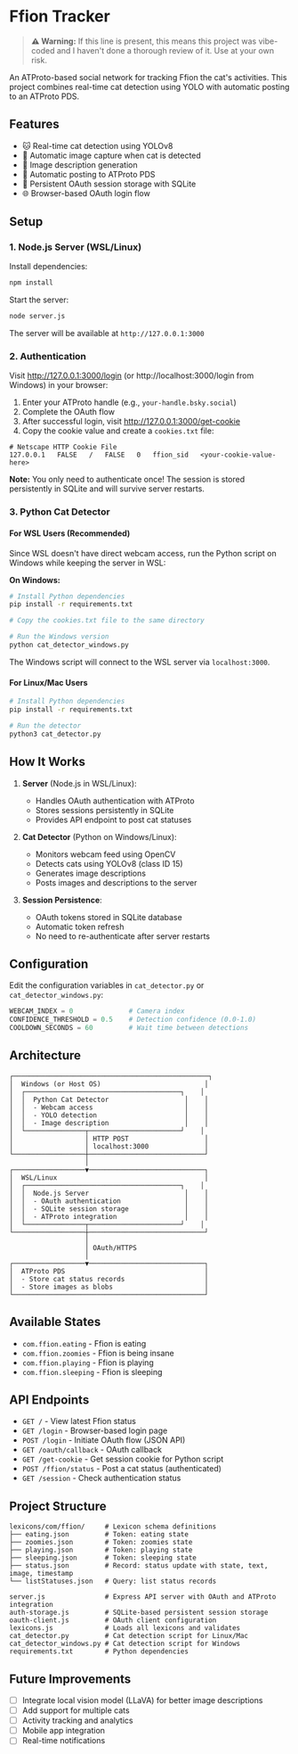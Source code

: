 # Ffion Tracker

> **⚠️ Warning:** If this line is present, this means this project was vibe-coded and I haven't done a thorough review of it. Use at your own risk.

An ATProto-based social network for tracking Ffion the cat's activities. This project combines real-time cat detection using YOLO with automatic posting to an ATProto PDS.

## Features

- 🐱 Real-time cat detection using YOLOv8
- 📸 Automatic image capture when cat is detected
- 🤖 Image description generation
- 📡 Automatic posting to ATProto PDS
- 💾 Persistent OAuth session storage with SQLite
- 🌐 Browser-based OAuth login flow

## Setup

### 1. Node.js Server (WSL/Linux)

Install dependencies:
```bash
npm install
```

Start the server:
```bash
node server.js
```

The server will be available at `http://127.0.0.1:3000`

### 2. Authentication

Visit http://127.0.0.1:3000/login (or http://localhost:3000/login from Windows) in your browser:
1. Enter your ATProto handle (e.g., `your-handle.bsky.social`)
2. Complete the OAuth flow
3. After successful login, visit http://127.0.0.1:3000/get-cookie
4. Copy the cookie value and create a `cookies.txt` file:

```
# Netscape HTTP Cookie File
127.0.0.1	FALSE	/	FALSE	0	ffion_sid	<your-cookie-value-here>
```

**Note:** You only need to authenticate once! The session is stored persistently in SQLite and will survive server restarts.

### 3. Python Cat Detector

#### For WSL Users (Recommended)

Since WSL doesn't have direct webcam access, run the Python script on Windows while keeping the server in WSL:

**On Windows:**
```bash
# Install Python dependencies
pip install -r requirements.txt

# Copy the cookies.txt file to the same directory

# Run the Windows version
python cat_detector_windows.py
```

The Windows script will connect to the WSL server via `localhost:3000`.

#### For Linux/Mac Users

```bash
# Install Python dependencies
pip install -r requirements.txt

# Run the detector
python3 cat_detector.py
```

## How It Works

1. **Server** (Node.js in WSL/Linux):
   - Handles OAuth authentication with ATProto
   - Stores sessions persistently in SQLite
   - Provides API endpoint to post cat statuses

2. **Cat Detector** (Python on Windows/Linux):
   - Monitors webcam feed using OpenCV
   - Detects cats using YOLOv8 (class ID 15)
   - Generates image descriptions
   - Posts images and descriptions to the server

3. **Session Persistence**:
   - OAuth tokens stored in SQLite database
   - Automatic token refresh
   - No need to re-authenticate after server restarts

## Configuration

Edit the configuration variables in `cat_detector.py` or `cat_detector_windows.py`:

```python
WEBCAM_INDEX = 0              # Camera index
CONFIDENCE_THRESHOLD = 0.5    # Detection confidence (0.0-1.0)
COOLDOWN_SECONDS = 60         # Wait time between detections
```

## Architecture

```
┌─────────────────────────────────────────────────┐
│  Windows (or Host OS)                          │
│  ┌───────────────────────────────────────┐    │
│  │  Python Cat Detector                   │    │
│  │  - Webcam access                       │    │
│  │  - YOLO detection                      │    │
│  │  - Image description                   │    │
│  └───────────────┬───────────────────────┘    │
│                  │ HTTP POST                   │
│                  │ localhost:3000              │
└──────────────────┼─────────────────────────────┘
                   │
┌──────────────────▼─────────────────────────────┐
│  WSL/Linux                                     │
│  ┌───────────────────────────────────────┐    │
│  │  Node.js Server                        │    │
│  │  - OAuth authentication                │    │
│  │  - SQLite session storage              │    │
│  │  - ATProto integration                 │    │
│  └───────────────┬───────────────────────┘    │
└──────────────────┼─────────────────────────────┘
                   │
                   │ OAuth/HTTPS
                   │
┌──────────────────▼─────────────────────────────┐
│  ATProto PDS                                   │
│  - Store cat status records                    │
│  - Store images as blobs                       │
└────────────────────────────────────────────────┘
```

## Available States

- `com.ffion.eating` - Ffion is eating
- `com.ffion.zoomies` - Ffion is being insane
- `com.ffion.playing` - Ffion is playing
- `com.ffion.sleeping` - Ffion is sleeping

## API Endpoints

- `GET /` - View latest Ffion status
- `GET /login` - Browser-based login page
- `POST /login` - Initiate OAuth flow (JSON API)
- `GET /oauth/callback` - OAuth callback
- `GET /get-cookie` - Get session cookie for Python script
- `POST /ffion/status` - Post a cat status (authenticated)
- `GET /session` - Check authentication status

## Project Structure

```
lexicons/com/ffion/     # Lexicon schema definitions
├── eating.json         # Token: eating state
├── zoomies.json        # Token: zoomies state
├── playing.json        # Token: playing state
├── sleeping.json       # Token: sleeping state
├── status.json         # Record: status update with state, text, image, timestamp
└── listStatuses.json   # Query: list status records

server.js               # Express API server with OAuth and ATProto integration
auth-storage.js         # SQLite-based persistent session storage
oauth-client.js         # OAuth client configuration
lexicons.js             # Loads all lexicons and validates
cat_detector.py         # Cat detection script for Linux/Mac
cat_detector_windows.py # Cat detection script for Windows
requirements.txt        # Python dependencies
```

## Future Improvements

- [ ] Integrate local vision model (LLaVA) for better image descriptions
- [ ] Add support for multiple cats
- [ ] Activity tracking and analytics
- [ ] Mobile app integration
- [ ] Real-time notifications
